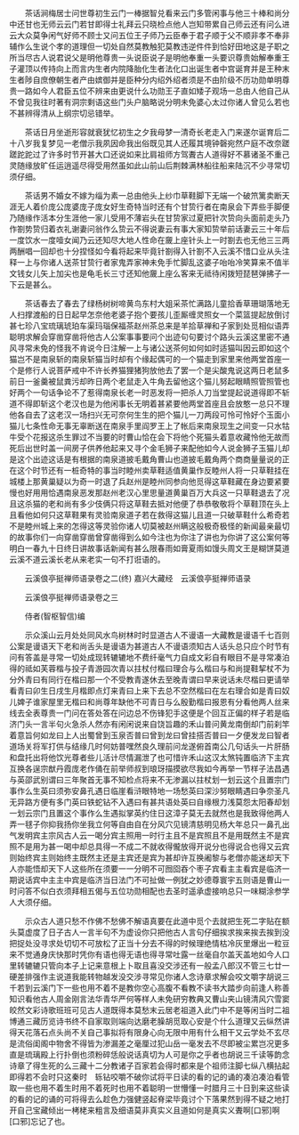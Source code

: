 <!-- { "loadSidebar": true } -->
　　茶话涧梅居士问世尊初生云门一棒据智兑看来云门多管闲事与他三十棒和尚分中还甘也无师云云门若甘即得士礼拜云只晓检点他人岂知带累自己师云还有问么进云大众莫争闲气好师不顾士又问五位王子师乃云臣奉于君子顺于父不顺非孝不奉非辅作么生说个孝的道理但一切处自然莫教触犯莫教违逆件件到恰好田地这是子职之所当尽古人说君说父是明他尊贵一头说臣说子是明他奉重一头要识尊贵始解奉重王子灌顶以传持向上而言内生者内院降胎化生者法化口出诞生者中宫诞育并是王种末生者陟自庶僚朝生者产由嫔御并是臣种分内绍外绍者须是不由阶级不历功勋单明尊贵一路如今人君臣五位不辨来由更说什么功勋王子直如矮子观场一总由人他自己从不曾见我往时著有洞宗剩语这些门头户脑略说分明未免婆心太过你诸人曾见么若也不甚辨得清从上纲宗切忌错举。

　　茶话日月坐逝形容就衰犹忆初生之夕我母梦一清奇长老走入门来遂尔诞育后二十八岁我复梦见一老僧示我夙因命我出俗既见其人还履其境钟磬宛然户庭不改奈蹉蹉跎跎过了许多时节开甚大口还说如来比肩祖师方驾聻古人道得好不慕诸圣不重己灵随缘放旷任运逍遥尽得受用然虽如此山前山后荆棘满林船往船来陆沉不少寻常切须仔细。

　　茶话男不婚女不嫁为缁为素一总由他头上纱巾草鞋脚下无端一个破笊篱卖断天涯无人着价庞公庞婆庞子庞女好生奇特当时还有个甘贽行者在南泉会下弄些手脚便乃随缘作活本分生涯他一家儿受用不薄岩头在甘贽家过夏把针次贽向头面前走头乃作劄势贽归着衣礼谢妻问翁作么贽云不得说妻云有事大家知贽举前话妻云三十年后一度饮水一度噎女闻乃云还知尽大地人性命在奯上座针头上一时劄去也无他三三两两酬唱一回却也十分捏怪如今看将起来毕竟针劄得入针劄不入云溪不惜口业从头注释一上与你诸人送茶甘贽行者家鬼弄家神未免手忙脚乱这婆子咍咍冷笑算来不值半文钱女儿矢上加尖也是龟毛长三寸还知他奯上座么客来无祗待闲拨短琵琶弹拂子一下云是甚么。

　　茶话春去了春去了绿杨树树啼黄鸟东村大姐采茶忙满路儿童拾香草珊瑚落地无人扫撑渡船的日日起早怎奈他老婆子抱个要孩儿歪厮缠灵照女一个菜篮提起放倒讨甚七珍八宝琉璃琥珀车渠玛瑙保福茶赵州茶总来是羊拾草禅和子家到处觅相似语弄聪明求解会穿凿穿凿将他古人公案事事要问个出迹句句要讨个路头云溪这里密不通风寻常未免的怪我不肯说今日注解一上与诸公送茶何如何如时适猫叫因云即如这个猫岂不是南泉斩的南泉斩猫当时却有个缘起偶可的一个猫走到家里来他两堂首座一个是修行人说菩萨戒中不许长养猫狸猪狗放他去了罢一个是尖酸鬼说这两日老鼠多前日一釜羹被鼠粪污却昨日两个老鼠走入牛角去留他这个猫儿努起眼睛照管照管也好两个一句话争论不了惹得南泉长老一时恶发将一把杀人刀当堂提起说道得即不斩道不得即斩这个老汉也是为他闲事长无明着甚紧要他两堂首座且会放憨一总只不理他各自去了这老汉一场扫兴无可奈何生生的把个猫儿一刀两段可怜可怜好个玉面小猫儿七条性命无事无辜断送在南泉手里阎罗王上了帐后来南泉现生之间变一只水牯牛受个花报这杀生罪过不当要的时曹山恰在会下将他个死猫头着意收藏怜他无故而死后出世时盖一间房子供养他起来又寻个金毛狮子来配他如今人说金狮子玉猫儿却是这个出迹这话是有根据的南泉道披毛戴角曹山也道披毛戴角两个商商量量说的正在这个时节还有一桩奇特的事当时睦州卖草鞋适值黄巢作反睦州人将一只草鞋挂在城楼上那黄巢疑以为奇一时退了兵赵州是睦州同参向他觅得这草鞋藏在身边要紧要慢也好用用恰遇南泉恶发那赵州老汉心里思量道黄巢百万大兵这一只草鞋退去了况且这杀猫的老和尚有多少伎俩只将这草鞋去抵对他便了恭恭敬敬将个草鞋顶在头上且看他如何只这草鞋果有灵验南泉道子若在救得这猫儿且道一只破草鞋什么希奇若不是睦州城上来的怎得这等灵验你诸人切莫被赵州瞒这般极奇极怪的新闻最亲最切的故事你们一向穿凿穿凿曾穿凿得到么如今注也为你注了讲也为你讲了这公案何等明白一春九十日终日讲故事话新闻有甚么限春雨如膏夏雨如馒头周文王是糊饼莫道云溪不道云溪长老从来老实一句不打诳语的。

　　云溪俍亭挺禅师语录卷之二(终)
嘉兴大藏经　云溪俍亭挺禅师语录


　　云溪俍亭挺禅师语录卷之三

　　侍者(智枢智信)编

　　示众溪山云月处处同风水鸟树林时时显道古人不谩语一大藏教是谩语千七百则公案是谩语天下老和尚舌头是谩语为甚道古人不谩语须知古人话头总只应个时节有问有答盖是寻常一切处成现转辘辘地不费纤毫气力自成文彩自有眼目不是寻常凑泊得的祗如芙蓉楷与投子青游园次青以拄杖付楷曰理合与么楷曰与和尚提鞋挈杖不为分外青曰有同行在楷曰那一个不受教青遂休去至晚青谓曰早来说话未尽楷曰更请举看青曰卯生日戌生月楷即点灯来青曰上来下去总不空然楷曰在左右理合如是青曰奴儿婢子谁家屋里无楷曰和尚尊年缺他不可青日与么殷勤楷曰报恩有分看他两人丝来线去全表尊贵一门问在答处答在问边总不伤锋犯手这便是个回互正偏的样子若是临济门头一言半句火急杀人然亦有闲闲说来自饶旨趣的禾山普问黄龙南倒却门前刹竿着意旨何如龙曰上人出蜀曾到玉泉否普曰曾到龙曰曾挂搭否普曰一夕便发龙曰智者道场关将军打供与结缘几时何妨普嘿然良久理前问龙遂俯首南公几句话头一片肝肠和盘托出将他饮光尊者些儿活计尽情漏泄了也可惜许禾山这汉太煞钝置临济下主宾互换各逞宗猷丹霞庞老作俑在前举师叔到琅玡描摸欲尽我如今再举一节样子法昌遇与英邵武别谓曰三年聚首无事不知检点将来不无渗漏以拄杖划一划云这个且置宗门事作么生英曰须弥安鼻孔遇日临崖看浒眼特地一场愁英曰深沙努眼睛遇曰争奈圣凡无异路方便有多门英曰铁蛇钻不入遇曰有甚共语处英曰自缘根力浅莫怨太阳春却划一划云宗门且置这个事作么生遇拟掌英约住日这漳子莫无去就然也是我致得他两人弄一毬子你抑我扬你坐我立何等自由自在分风穴见镜清慈明见杨大年总只一鼻孔出气发明宾主宗风古人云一喝分宾主照用一时行主且不是宾照且不是用既然主不是宾照不是用为甚一喝中却总具得一不成二不就收得儱放得开说分也得说合也得又云宾则始终宾主则始终主既然主还是主宾还是宾为甚却许互换阇黎与老僧亦能迷却天下人亦能悟却天下人这些所在须要一一分明不可囫囵吞个枣子宾看主主看宾是临济一期说话宾中主主中宾是临济当日法门不可扯做一例犹之妙德尊寰宇五则语是曹山一时问答不似白衣须拜相五偈与五位功勋相配也去圣时遥承虚接响总只一味糊涂参学人大须仔细。

　　示众古人道只愁不作佛不愁佛不解语真要在此道中觅个去就把生死二字贴在额头莫虚度了日子古人一言半句不为虚设你只把他古人言句仔细挨求挨来挨去挨到没把捉处没寻求处切切不可放松了正当十分去不得的时候理绝情枯冷灰里爆出一粒豆来不觉通身庆快那时凭你有语也得无语也得寻常吐露一丝毫自尔盖天盖地如今人口里转辘辘只管向本子上记来意根上卜取且喜没交涉还有一般孟八郎汉不管三七廿一硬差排强作主说道我能转物越发没交涉寻常见你诸人念诗章求解会咬文嚼字胡说三千若到云溪门下一些也用不着不是教你空心高腹不看教不读书大踏步向前逢人称善知识看他古人周金刚言法华青华严何等样人未免研穷教典又曹山夹山镜清风穴雪窦皎然文彩诗歌班班可见古人道既得本莫愁末云居老祖道入此门中不是等闲当时二祖博通三藏历览诗书终不自家取则端向达磨老臊胡觅取心安是个什么道理又云纵然讲得天花落石点头尚不关自己事拟将有限身心向无限中用有什么相干又云学处不玄尽是流俗闺阁中物舍不得皆为渗漏差之毫厘过犯山岳一毫发去不尽即被尘累岂况更多直是琉璃殿上行扑倒也须粉碎恁般说话真切为人可是你之乎者也胡说三千读等韵念诗章了得生死的么三藏十二分教诸子百家若会得时都来是个祖师注脚七纵八横拈起即得若不会时只这秦时　轹钻咬嚼不破你试将平日读的看的记的诵的凑泊凑泊看管取一些也用不着生时用不着死时也用不着聪明一世懵懂一时腊月三十日到来这些读的看的记的诵的可将得去么趁色力强健竖起脊梁毕竟讨个下落果然到得不疑之地打开自己宝藏倾出一栲栳来粗言及细语莫非真实义且道如何是真实义聻啊[口邪]啊[口邪]忘记了也。

